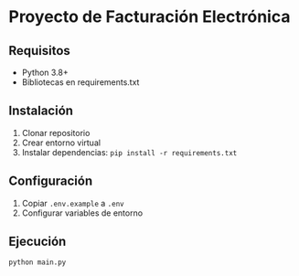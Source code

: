 # Proyecto de Facturación Electrónica

## Requisitos
- Python 3.8+
- Bibliotecas en requirements.txt

## Instalación
1. Clonar repositorio
2. Crear entorno virtual
3. Instalar dependencias: `pip install -r requirements.txt`

## Configuración
1. Copiar `.env.example` a `.env`
2. Configurar variables de entorno

## Ejecución
`python main.py`